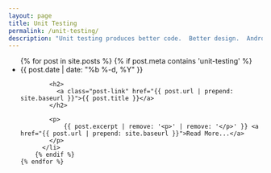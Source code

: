 ```yaml
---
layout: page
title: Unit Testing
permalink: /unit-testing/
description: "Unit testing produces better code.  Better design.  Android and javascript unit testing."
---
```

<div class="home">



  <ul class="post-list">
    {% for post in site.posts %}
		{% if post.meta contains 'unit-testing' %}
		  <li>
			<span class="post-meta">{{ post.date | date: "%b %-d, %Y" }}</span>

			<h2>
			  <a class="post-link" href="{{ post.url | prepend: site.baseurl }}">{{ post.title }}</a>
			</h2>

			<p>
				{{ post.excerpt | remove: '<p>' | remove: '</p>' }} <a href="{{ post.url | prepend: site.baseurl }}">Read More...</a>
			</p>
		  </li>
		{% endif %}
    {% endfor %}
  </ul>
  
  
</div>
